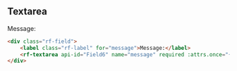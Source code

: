 ## Textarea

<form class="rf-form live" id="rfTextarea1">
    <div class="rf-field">
        <label class="rf-label" for="message">Message:</label>
        <rf-textarea api-id="Field6" name="message" required :attrs.once="{'data-parsley-error-message': 'Please provide a message'}"></rf-textarea>
    </div>
</form>

```html
<div class="rf-field">
    <label class="rf-label" for="message">Message:</label>
    <rf-textarea api-id="Field6" name="message" required :attrs.once="{'data-parsley-error-message': 'Please provide a message'}"></rf-textarea>
</div>
```
